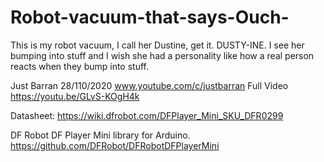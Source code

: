 # Robot-vacuum-that-says-Ouch-
This is my robot vacuum, I call her Dustine, get it. DUSTY-INE.  I see her bumping into stuff and I wish she had a personality like how a real person reacts when they bump into stuff.


Just Barran 28/110/2020
www.youtube.com/c/justbarran
Full Video https://youtu.be/GLvS-KOgH4k

Datasheet: https://wiki.dfrobot.com/DFPlayer_Mini_SKU_DFR0299

DF Robot DF Player Mini library for Arduino. 
https://github.com/DFRobot/DFRobotDFPlayerMini

